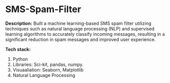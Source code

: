 # SMS-Spam-Filter

**Description:**
Built a machine learning-based SMS spam filter utilizing techniques such as natural language processing (NLP) and supervised learning algorithms to accurately classify
incoming messages, resulting in a significant reduction in spam messages and improved user experience.

**Tech stack:**
1. Python
2. Libraries: Sci-kit, pandas, numpy.
3. Visuaaliation: Seaborn, Matplotlib
4. Natural Language Processing
